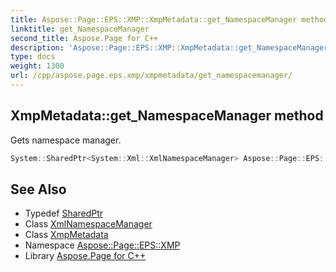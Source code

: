 ```yaml
---
title: Aspose::Page::EPS::XMP::XmpMetadata::get_NamespaceManager method
linktitle: get_NamespaceManager
second_title: Aspose.Page for C++
description: 'Aspose::Page::EPS::XMP::XmpMetadata::get_NamespaceManager method. Gets namespace manager in C++.'
type: docs
weight: 1300
url: /cpp/aspose.page.eps.xmp/xmpmetadata/get_namespacemanager/
---
```

## XmpMetadata::get_NamespaceManager method


Gets namespace manager.

```cpp
System::SharedPtr<System::Xml::XmlNamespaceManager> Aspose::Page::EPS::XMP::XmpMetadata::get_NamespaceManager()
```

## See Also

* Typedef [SharedPtr](../../../system/sharedptr/)
* Class [XmlNamespaceManager](../../../system.xml/xmlnamespacemanager/)
* Class [XmpMetadata](../)
* Namespace [Aspose::Page::EPS::XMP](../../)
* Library [Aspose.Page for C++](../../../)
